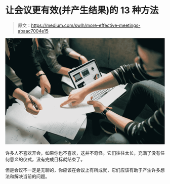 # 让会议更有效(并产生结果)的 13 种方法

> 原文：<https://medium.com/swlh/more-effective-meetings-abaac7004e15>

![](img/c1b9a9d81f0651eba497cc195fcffa0b.png)

许多人不喜欢开会，如果你也不喜欢，这并不奇怪。它们往往太长，充满了没有任何意义的仪式，没有完成目标就结束了。

但是会议不一定是无聊的，你应该在会议上有所成就，它们应该有助于产生许多想法和解决当前的问题。